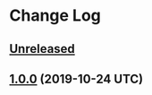 # Change Log

## [Unreleased]

[Unreleased]: https://github.com/sounisi5011/metalsmith-dart-sass/compare/v1.0.0...master

## [1.0.0] (2019-10-24 UTC)

[1.0.0]: https://github.com/sounisi5011/metalsmith-dart-sass/compare/v0.0.0...v1.0.0
